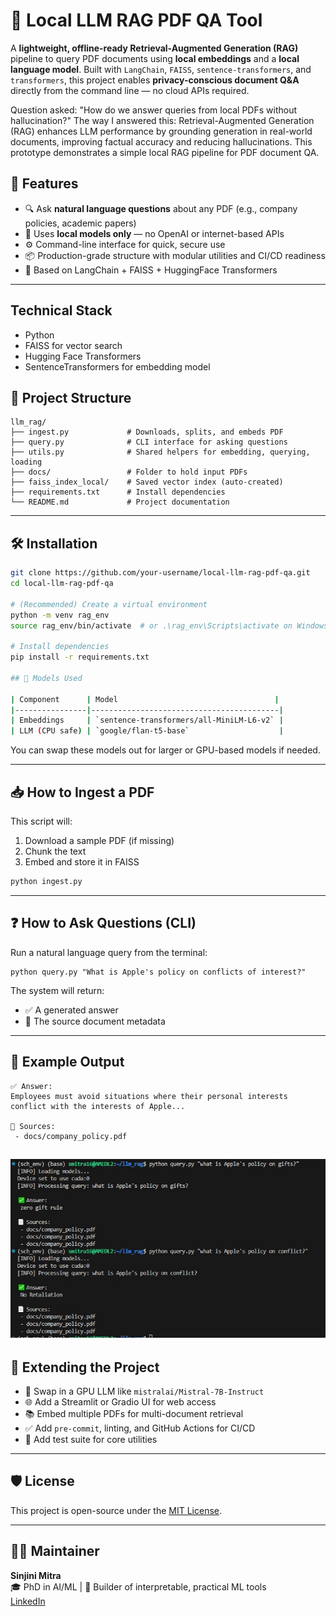# 📄 Local LLM RAG PDF QA Tool

A **lightweight, offline-ready Retrieval-Augmented Generation (RAG)** pipeline to query PDF documents using **local embeddings** and a **local language model**. Built with `LangChain`, `FAISS`, `sentence-transformers`, and `transformers`, this project enables **privacy-conscious document Q&A** directly from the command line — no cloud APIs required.

Question asked: "How do we answer queries from local PDFs without hallucination?"
The way I answered this: Retrieval-Augmented Generation (RAG) enhances LLM performance by grounding generation in real-world documents, improving factual accuracy and reducing hallucinations. This prototype demonstrates a simple local RAG pipeline for PDF document QA.



## 🚀 Features

- 🔍 Ask **natural language questions** about any PDF (e.g., company policies, academic papers)
- 🧠 Uses **local models only** — no OpenAI or internet-based APIs
- ⚙️ Command-line interface for quick, secure use
- 📦 Production-grade structure with modular utilities and CI/CD readiness
- 🧠 Based on LangChain + FAISS + HuggingFace Transformers

---

## Technical Stack

* Python
* FAISS for vector search
* Hugging Face Transformers
* SentenceTransformers for embedding model

## 📁 Project Structure

    llm_rag/
    ├── ingest.py             # Downloads, splits, and embeds PDF
    ├── query.py              # CLI interface for asking questions
    ├── utils.py              # Shared helpers for embedding, querying, loading
    ├── docs/                 # Folder to hold input PDFs
    ├── faiss_index_local/    # Saved vector index (auto-created)
    ├── requirements.txt      # Install dependencies
    └── README.md             # Project documentation

---

## 🛠️ Installation

```bash
git clone https://github.com/your-username/local-llm-rag-pdf-qa.git
cd local-llm-rag-pdf-qa

# (Recommended) Create a virtual environment
python -m venv rag_env
source rag_env/bin/activate  # or .\rag_env\Scripts\activate on Windows

# Install dependencies
pip install -r requirements.txt

## 🧩 Models Used

| Component      | Model                                   |
|----------------|------------------------------------------|
| Embeddings     | `sentence-transformers/all-MiniLM-L6-v2` |
| LLM (CPU safe) | `google/flan-t5-base`                    |
```

You can swap these models out for larger or GPU-based models if needed.

---

## 📥 How to Ingest a PDF

This script will:
1. Download a sample PDF (if missing)
2. Chunk the text
3. Embed and store it in FAISS

```bash
python ingest.py
```
---

## ❓ How to Ask Questions (CLI)

Run a natural language query from the terminal:

    python query.py "What is Apple's policy on conflicts of interest?"

The system will return:
- ✅ A generated answer  
- 📄 The source document metadata


---

## 🧪 Example Output

    ✅ Answer:
    Employees must avoid situations where their personal interests conflict with the interests of Apple...

    📄 Sources:
     - docs/company_policy.pdf
    
    
![Example Retrieval Screenshot](assets/RAG_query_combo.jpg)
---

## 🧰 Extending the Project

- 🔄 Swap in a GPU LLM like `mistralai/Mistral-7B-Instruct`
- 🌐 Add a Streamlit or Gradio UI for web access
- 📚 Embed multiple PDFs for multi-document retrieval
- ✅ Add `pre-commit`, linting, and GitHub Actions for CI/CD
- 🧪 Add test suite for core utilities

---

## 🛡️ License

This project is open-source under the [MIT License](LICENSE).

---

## 🙋‍♀️ Maintainer

**Sinjini Mitra**  
🎓 PhD in AI/ML | 🧠 Builder of interpretable, practical ML tools  
[LinkedIn](https://www.linkedin.com/in/sinjini-mitra/) 